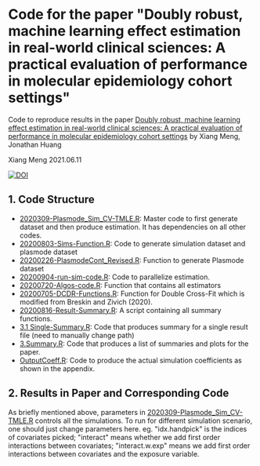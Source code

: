 # Code for the paper "Doubly robust, machine learning effect estimation in real-world clinical sciences: A practical evaluation of performance in molecular epidemiology cohort settings"

Code to reproduce results in the paper [Doubly robust, machine learning effect estimation in real-world clinical sciences: A practical evaluation of performance in molecular epidemiology cohort settings](https://arxiv.org/abs/2105.13148) by Xiang Meng, Jonathan Huang

Xiang Meng 2021.06.11


[![DOI](https://zenodo.org/badge/373040701.svg)](https://zenodo.org/badge/latestdoi/373040701)

## 1. Code Structure
* [2020309-Plasmode_Sim_CV-TMLE.R](https://github.com/mengeks/drml-plasmode/blob/master/Code/2020309-Plasmode_Sim_CV-TMLE.R): Master code to first generate dataset and then produce estimation. It has dependencies on all other codes. 
* [20200803-Sims-Function.R](https://github.com/mengeks/drml-plasmode/blob/master/Code/20200803-Sims-Function.R): Code to generate simulation dataset and plasmode dataset
* [20200226-PlasmodeCont_Revised.R](https://github.com/mengeks/drml-plasmode/blob/master/Code/20200226-PlasmodeCont_Revised.R): Function to generate Plasmode dataset
* [20200904-run-sim-code.R](https://github.com/mengeks/drml-plasmode/blob/master/Code/20200904-run-sim-code.R): Code to parallelize estimation. 
* [20200720-Algos-code.R](https://github.com/mengeks/drml-plasmode/blob/master/Code/20200720-Algos-code.R): Function that contains all estimators
* [20200705-DCDR-Functions.R](https://github.com/mengeks/drml-plasmode/blob/master/Code/20200705-DCDR-Functions.R): Function for Double Cross-Fit which is modified from Breskin and Zivich (2020).
* [20200816-Result-Summary.R](https://github.com/mengeks/drml-plasmode/blob/master/Code/20200816-Result-Summary.R): A script containing all summary functions.
* [3.1 Single-Summary.R](https://github.com/mengeks/drml-plasmode/blob/master/Code/3.1%20Single-Summary.R): Code that produces summary for a single result file (need to manually change path)
* [3.Summary.R](https://github.com/mengeks/drml-plasmode/blob/master/Code/3.Summary.R): Code that produces a list of summaries and plots for the paper.
* [OutputCoeff.R](https://github.com/mengeks/drml-plasmode/blob/master/Code/OutputCoeff.R): Code to produce the actual simulation coefficients as shown in the appendix.

## 2. Results in Paper and Corresponding Code
As briefly mentioned above, parameters in [2020309-Plasmode_Sim_CV-TMLE.R](https://github.com/mengeks/drml-plasmode/blob/master/Code/2020309-Plasmode_Sim_CV-TMLE.R) controls all the simulations. To run for different simulation scenario, one should just change parameters here. eg. "idx.handpick" is the indices of covariates picked; "interact" means whether we add first order interactions between covariates; "interact.w.exp" means we add first order interactions between covariates and the exposure variable. 
